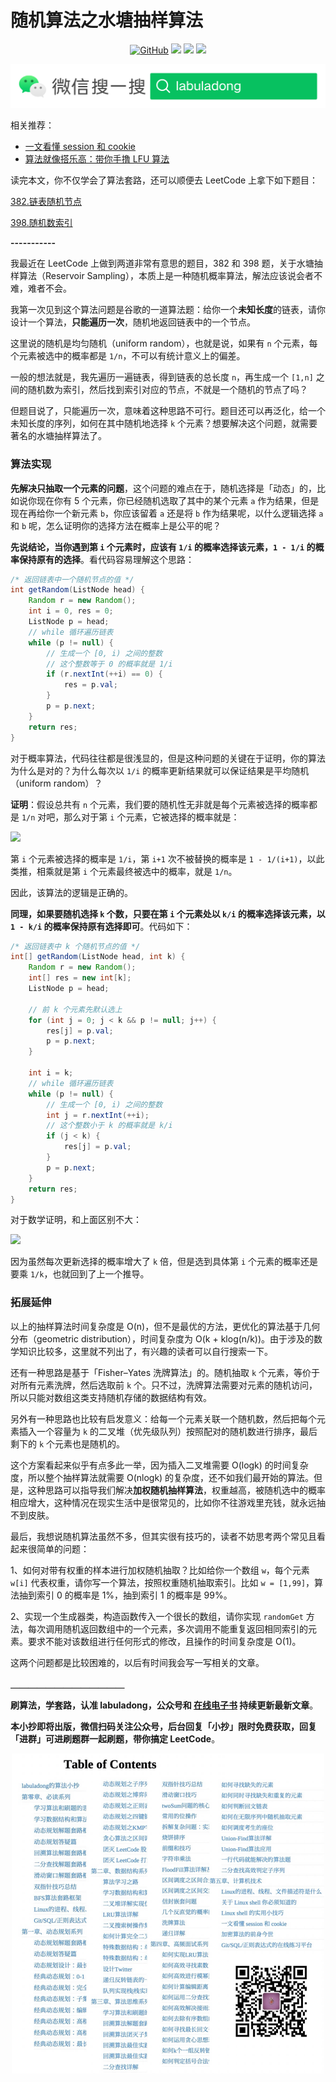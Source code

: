 # 随机算法之水塘抽样算法


<p align='center'>
<a href="https://github.com/labuladong/fucking-algorithm" target="view_window"><img alt="GitHub" src="https://img.shields.io/github/stars/labuladong/fucking-algorithm?label=Stars&style=flat-square&logo=GitHub"></a>
<a href="https://www.zhihu.com/people/labuladong"><img src="https://img.shields.io/badge/%E7%9F%A5%E4%B9%8E-@labuladong-000000.svg?style=flat-square&logo=Zhihu"></a>
<a href="https://i.loli.net/2020/10/10/MhRTyUKfXZOlQYN.jpg"><img src="https://img.shields.io/badge/公众号-@labuladong-000000.svg?style=flat-square&logo=WeChat"></a>
<a href="https://space.bilibili.com/14089380"><img src="https://img.shields.io/badge/B站-@labuladong-000000.svg?style=flat-square&logo=Bilibili"></a>
</p>

![](../pictures/souyisou.png)

相关推荐：
  * [一文看懂 session 和 cookie](https://labuladong.gitbook.io/algo)
  * [算法就像搭乐高：带你手撸 LFU 算法](https://labuladong.gitbook.io/algo)

读完本文，你不仅学会了算法套路，还可以顺便去 LeetCode 上拿下如下题目：

[382.链表随机节点](https://leetcode-cn.com/problems/linked-list-random-node)

[398.随机数索引](https://leetcode-cn.com/problems/random-pick-index)

**-----------**

我最近在 LeetCode 上做到两道非常有意思的题目，382 和 398 题，关于水塘抽样算法（Reservoir Sampling），本质上是一种随机概率算法，解法应该说会者不难，难者不会。

我第一次见到这个算法问题是谷歌的一道算法题：给你一个**未知长度**的链表，请你设计一个算法，**只能遍历一次**，随机地返回链表中的一个节点。

这里说的随机是均匀随机（uniform random），也就是说，如果有 `n` 个元素，每个元素被选中的概率都是 `1/n`，不可以有统计意义上的偏差。

一般的想法就是，我先遍历一遍链表，得到链表的总长度 `n`，再生成一个 `[1,n]` 之间的随机数为索引，然后找到索引对应的节点，不就是一个随机的节点了吗？

但题目说了，只能遍历一次，意味着这种思路不可行。题目还可以再泛化，给一个未知长度的序列，如何在其中随机地选择 `k` 个元素？想要解决这个问题，就需要著名的水塘抽样算法了。

### 算法实现

**先解决只抽取一个元素的问题**，这个问题的难点在于，随机选择是「动态」的，比如说你现在你有 5 个元素，你已经随机选取了其中的某个元素 `a` 作为结果，但是现在再给你一个新元素 `b`，你应该留着 `a` 还是将 `b` 作为结果呢，以什么逻辑选择 `a` 和 `b` 呢，怎么证明你的选择方法在概率上是公平的呢？

**先说结论，当你遇到第 `i` 个元素时，应该有 `1/i` 的概率选择该元素，`1 - 1/i` 的概率保持原有的选择**。看代码容易理解这个思路：

```java
/* 返回链表中一个随机节点的值 */
int getRandom(ListNode head) {
    Random r = new Random();
    int i = 0, res = 0;
    ListNode p = head;
    // while 循环遍历链表
    while (p != null) {
        // 生成一个 [0, i) 之间的整数
        // 这个整数等于 0 的概率就是 1/i
        if (r.nextInt(++i) == 0) {
            res = p.val;
        }
        p = p.next;
    }
    return res;
}
```

对于概率算法，代码往往都是很浅显的，但是这种问题的关键在于证明，你的算法为什么是对的？为什么每次以 `1/i` 的概率更新结果就可以保证结果是平均随机（uniform random）？

**证明**：假设总共有 `n` 个元素，我们要的随机性无非就是每个元素被选择的概率都是 `1/n` 对吧，那么对于第 `i` 个元素，它被选择的概率就是：

<!-- $$
\begin{aligned}
    &\frac{1}{i} \times (1 - \frac{1}{i+1}) \times (1 - \frac{1}{i+2}) \times ... \times (1 - \frac{1}{n}) \\
    = &\frac{1}{i} \times \frac{i}{i+1} \times \frac{i+1}{i+2} \times ... \times \frac{n-1}{n} \\
    = &\frac{1}{n}
\end{aligned}
$$ -->

![](../pictures/水塘抽样/formula1.png)

第 `i` 个元素被选择的概率是 `1/i`，第 `i+1` 次不被替换的概率是 `1 - 1/(i+1)`，以此类推，相乘就是第 `i` 个元素最终被选中的概率，就是 `1/n`。

因此，该算法的逻辑是正确的。

**同理，如果要随机选择 `k` 个数，只要在第 `i` 个元素处以 `k/i` 的概率选择该元素，以 `1 - k/i` 的概率保持原有选择即可**。代码如下：

```java
/* 返回链表中 k 个随机节点的值 */
int[] getRandom(ListNode head, int k) {
    Random r = new Random();
    int[] res = new int[k];
    ListNode p = head;

    // 前 k 个元素先默认选上
    for (int j = 0; j < k && p != null; j++) {
        res[j] = p.val;
        p = p.next;
    }

    int i = k;
    // while 循环遍历链表
    while (p != null) {
        // 生成一个 [0, i) 之间的整数
        int j = r.nextInt(++i);
        // 这个整数小于 k 的概率就是 k/i
        if (j < k) {
            res[j] = p.val;
        }
        p = p.next;
    }
    return res;
}
```

对于数学证明，和上面区别不大：

<!-- $$
\begin{aligned}
    &\frac{k}{i} \times (1 - \frac{k}{i+1} \times \frac{1}{k}) \times (1 - \frac{k}{i+2} \times \frac{1}{k}) \times ... \times (1 - \frac{k}{n} \times \frac{1}{k}) \\
    = &\frac{k}{i} \times (1 - \frac{1}{i+1}) \times (1 - \frac{1}{i+2}) \times ... \times (1 - \frac{1}{n}) \\
    = &\frac{k}{i} \times \frac{i}{i+1} \times \frac{i+1}{i+2} \times ... \times \frac{n-1}{n} \\
    = &\frac{k}{n}
\end{aligned}
$$ -->

![](../pictures/水塘抽样/formula2.png)

因为虽然每次更新选择的概率增大了 `k` 倍，但是选到具体第 `i` 个元素的概率还是要乘 `1/k`，也就回到了上一个推导。

### 拓展延伸

以上的抽样算法时间复杂度是 O(n)，但不是最优的方法，更优化的算法基于几何分布（geometric distribution），时间复杂度为 O(k + klog(n/k))。由于涉及的数学知识比较多，这里就不列出了，有兴趣的读者可以自行搜索一下。

还有一种思路是基于「Fisher–Yates 洗牌算法」的。随机抽取 `k` 个元素，等价于对所有元素洗牌，然后选取前 `k` 个。只不过，洗牌算法需要对元素的随机访问，所以只能对数组这类支持随机存储的数据结构有效。

另外有一种思路也比较有启发意义：给每一个元素关联一个随机数，然后把每个元素插入一个容量为 `k` 的二叉堆（优先级队列）按照配对的随机数进行排序，最后剩下的 `k` 个元素也是随机的。

这个方案看起来似乎有点多此一举，因为插入二叉堆需要 O(logk) 的时间复杂度，所以整个抽样算法就需要 O(nlogk) 的复杂度，还不如我们最开始的算法。但是，这种思路可以指导我们解决**加权随机抽样算法**，权重越高，被随机选中的概率相应增大，这种情况在现实生活中是很常见的，比如你不往游戏里充钱，就永远抽不到皮肤。

最后，我想说随机算法虽然不多，但其实很有技巧的，读者不妨思考两个常见且看起来很简单的问题：

1、如何对带有权重的样本进行加权随机抽取？比如给你一个数组 `w`，每个元素 `w[i]` 代表权重，请你写一个算法，按照权重随机抽取索引。比如 `w = [1,99]`，算法抽到索引 0 的概率是 1%，抽到索引 1 的概率是 99%。

2、实现一个生成器类，构造函数传入一个很长的数组，请你实现 `randomGet` 方法，每次调用随机返回数组中的一个元素，多次调用不能重复返回相同索引的元素。要求不能对该数组进行任何形式的修改，且操作的时间复杂度是 O(1)。

这两个问题都是比较困难的，以后有时间我会写一写相关的文章。

**＿＿＿＿＿＿＿＿＿＿＿＿＿**

**刷算法，学套路，认准 labuladong，公众号和 [在线电子书](https://labuladong.gitbook.io/algo) 持续更新最新文章**。

**本小抄即将出版，微信扫码关注公众号，后台回复「小抄」限时免费获取，回复「进群」可进刷题群一起刷题，带你搞定 LeetCode**。

<p align='center'>
<img src="../pictures/table_qr2.jpg" width=500 >
</p>

